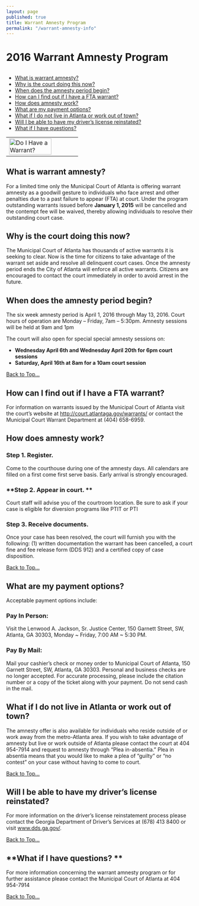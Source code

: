 ```yaml
---
layout: page
published: true
title: Warrant Amnesty Program
permalink: "/warrant-amnesty-info"
---
```



<a name="Top"></a>
#  2016 Warrant Amnesty Program

## 

* [What is warrant amnesty?](#1)
* [Why is the court doing this now?](#2)
* [When does the amnesty period begin?](#3)
* [How can I find out if I have a FTA warrant?](#4)
* [How does amnesty work?](#5)
* [What are my payment options?](#6)
* [What if I do not live in Atlanta or work out of town?](#7)
* [Will I be able to have my driver’s license reinstated?](#8)
* [What if I have questions?](#9)

<table>
<tr>
<td><a href="http://ditweb.atlantaga.gov/mcw/fta-cases.aspx" target="_blank"><img src="http://ditweb.atlantaga.gov/mcw/img/wr.png" alt="Do I Have a Warrant?" style="width: 80%; height: 80%"/></a> </td>

</tr>
</table>


## <a name="1"></a>**What is warrant amnesty?**
For a limited time only the Municipal Court of Atlanta is offering warrant amnesty as a goodwill gesture to individuals who face arrest and other penalties due to a past failure to appear (FTA) at court.  Under the program outstanding warrants issued before <b>January 1, 2015</b> will be cancelled and the contempt fee will be waived, thereby allowing individuals to resolve their outstanding court case. 
 
## <a name="2"></a>**Why is the court doing this now?**
The Municipal Court of Atlanta has thousands of active warrants it is seeking to clear. Now is the time for citizens to take advantage of the warrant set aside and resolve all delinquent court cases. Once the amnesty period ends the City of Atlanta will enforce all active warrants.  Citizens are encouraged to contact the court immediately in order to avoid arrest in the future.
 
## <a name="3"></a>**When does the amnesty period begin?**
The six week amnesty period is April 1, 2016 through May 13, 2016.  Court hours of operation are Monday – Friday, 7am – 5:30pm. Amnesty sessions will be held at 9am and 1pm
 
The court will also open for special special amnesty sessions on:
 
- **Wednesday April 6th and Wednesday April 20th for 6pm court sessions**
- **Saturday, April 16th at 8am for a 10am court session**
 
<a href="#Top"> Back to Top… </a>
 
## <a name="4"></a>**How can I find out if I have a FTA warrant?**
For information on warrants issued by the Municipal Court of Atlanta visit the court’s website at <a href="http://ditweb.atlantaga.gov/mcw/fta-cases.aspx" target="_blank">http://court.atlantaga.gov/warrants/</a> or contact the Municipal Court Warrant Department at (404) 658-6959.
 
## <a name="5"></a>**How does amnesty work?**
 
### **Step 1. Register.** 
Come to the courthouse during one of the amnesty days. All calendars are filled on a first come first serve basis. Early arrival is strongly encouraged.
 
 
### **Step 2. Appear in court. **
Court staff will advise you of the courtroom location. Be sure to ask if your case is eligible for diversion programs like PTIT or PTI
 
### **Step 3. Receive documents.**
Once your case has been resolved, the court will furnish you with the following: (1) written documentation the warrant has been cancelled, a court fine and fee release form (DDS 912) and a certified copy of case disposition.  
 
<a href="#Top"> Back to Top… </a>
 
## <a name="6"></a>**What are my payment options?**
Acceptable payment options include:
 
### **Pay In Person:**
Visit the Lenwood A. Jackson, Sr. Justice Center, 150 Garnett Street, SW, Atlanta, GA 30303, Monday ~ Friday, 7:00 AM ~ 5:30 PM. 
 
### **Pay By Mail:**   
Mail your cashier’s check or money order to Municipal Court of Atlanta, 150 Garnett Street, SW, Atlanta, GA 30303.  Personal and business checks are no longer accepted.  For accurate processing,
please include the citation number or a copy of the ticket along with your payment. Do not send cash in the mail. 
 
 
## <a name="7"></a>**What if I do not live in Atlanta or work out of town?**
The amnesty offer is also available for individuals who reside outside of or work away from the metro-Atlanta area. If you wish to take advantage of amnesty but live or work outside of Atlanta please contact the court at 404 954-7914 and request to amnesty through “Plea in-absentia.” Plea in absentia means that you would like to make a plea of “guilty” or “no contest” on your case without having to come to court.   
 
<a href="#Top"> Back to Top… </a>
 
## <a name="8"></a>**Will I be able to have my driver’s license reinstated?**
For more information on the driver’s license reinstatement process please contact the Georgia Department of Driver’s Services at (678) 413 8400 or visit <a href="www.dds.ga.gov" target="_blank">www.dds.ga.gov/</a>. 
 
<a href="#Top"> Back to Top… </a>
 
## <a name="9"></a>**What if I have questions? **
For more information concerning the warrant amnesty program or for further assistance please contact the Municipal Court of Atlanta at 404 954-7914
 
<a href="#Top"> Back to Top… </a>
